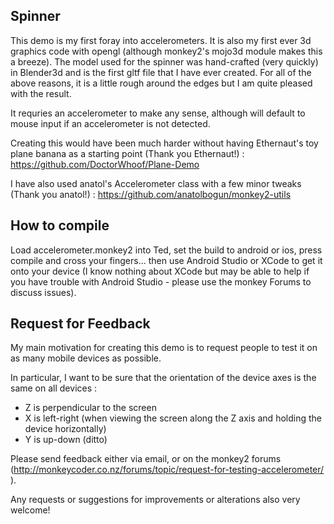 Spinner
-------

This demo is my first foray into accelerometers.  It is also my first ever 3d graphics code with opengl (although monkey2's mojo3d module makes this a breeze).  The model used for the spinner was hand-crafted (very quickly) in Blender3d and is the first gltf file that I have ever created.  For all of the above reasons, it is a little rough around the edges but I am quite pleased with the result.

It requries an accelerometer to make any sense, although will default to mouse input if an accelerometer is not detected.

Creating this would have been much harder without having Ethernaut's toy plane banana as a starting point (Thank you Ethernaut!) : https://github.com/DoctorWhoof/Plane-Demo

I have also used anatol's Accelerometer class with a few minor tweaks (Thank you anatol!) : https://github.com/anatolbogun/monkey2-utils

How to compile
--------------

Load accelerometer.monkey2 into Ted, set the build to android or ios, press compile and cross your fingers... then use Android Studio or XCode to get it onto your device (I know nothing about XCode but may be able to help if you have trouble with Android Studio - please use the monkey Forums to discuss issues).

Request for Feedback
--------------------

My main motivation for creating this demo is to request people to test it on as many mobile devices as possible.

In particular, I want to be sure that the orientation of the device axes is the same on all devices :
 - Z is perpendicular to the screen
 - X is left-right (when viewing the screen along the Z axis and holding the device horizontally)
 - Y is up-down (ditto)

Please send feedback either via email, or on the monkey2 forums (http://monkeycoder.co.nz/forums/topic/request-for-testing-accelerometer/ ).

Any requests or suggestions for improvements or alterations also very welcome!
